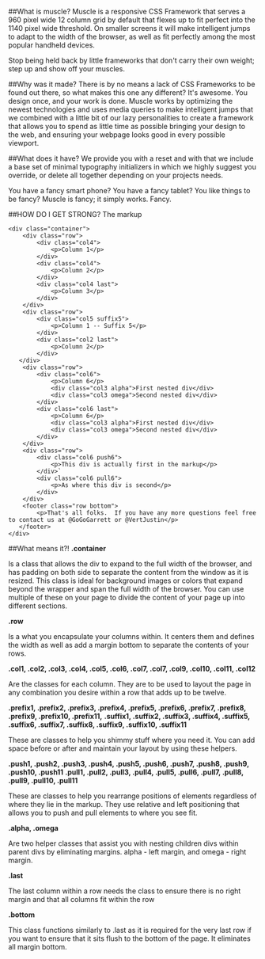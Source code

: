 ##What is muscle?
Muscle is a responsive CSS Framework that serves a 960 pixel wide 12 column grid by default that flexes up to fit perfect into the 1140 pixel wide threshold. On smaller screens it will make intelligent jumps to adapt to the width of the browser, as well as fit perfectly among the most popular handheld devices.  

Stop being held back by little frameworks that don't carry their own weight; step up and show off your muscles.


##Why was it made?
There is by no means a lack of CSS Frameworks to be found out there, so what makes this one any different?  It's awesome.  You design once, and your work is done.  Muscle works by optimizing the newest technologies and uses media queries to make intelligent jumps that we combined with a little bit of our lazy personalities to create a framework that allows you to spend as little time as possible bringing your design to the web, and ensuring your webpage looks good in every possible viewport. 

##What does it have?
We provide you with a reset and with that we include a base set of minimal typography initializers in which we highly suggest you override, or delete all together depending on your projects needs. 

You have a fancy smart phone? You have a fancy tablet?  You like things to be fancy?  Muscle is fancy; it simply works. Fancy.


##HOW DO I GET STRONG?
The markup

    <div class="container">
        <div class="row">
            <div class="col4">
                <p>Column 1</p>
            </div>
            <div class="col4">
                <p>Column 2</p>
            </div>
            <div class="col4 last">
                <p>Column 3</p>
            </div>
        </div>
        <div class="row">
            <div class="col5 suffix5">
                <p>Column 1 -- Suffix 5</p>
            </div>
            <div class="col2 last">
                <p>Column 2</p>
            </div>
       </div>
        <div class="row">
            <div class="col6">
                <p>Column 6</p>
                <div class="col3 alpha">First nested div</div>
                <div class="col3 omega">Second nested div</div>
            </div>
            <div class="col6 last">
                <p>Column 6</p>
                <div class="col3 alpha">First nested div</div>
                <div class="col3 omega">Second nested div</div>
            </div>
        </div>
        <div class="row">
            <div class="col6 push6">
                <p>This div is actually first in the markup</p>
            </div>`
            <div class="col6 pull6">
                <p>As where this div is second</p>
            </div>
        </div>
        <footer class="row bottom">
            <p>That's all folks.  If you have any more questions feel free to contact us at @GoGoGarrett or @VertJustin</p>
       </footer>
    </div>


##What means it?!
**.container**

Is a class that allows the div to expand to the full width of the browser, and has padding on both side to separate the content from the window as it is resized.  This class is ideal for background images or colors that expand beyond the wrapper and span the full width of the browser.  You can use multiple of these on your page to divide the content of your page up into different sections.

**.row**

Is a what you encapsulate your columns within.  It centers them and defines the width as well as add a margin bottom to separate the contents of your rows.  

**.col1, .col2, .col3, .col4, .col5, .col6, .col7, .col7, .col9, .col10, .col11, .col12**

Are the classes for each column.  They are to be used to layout the page in any combination you desire within a row that adds up to be twelve. 

**.prefix1, .prefix2, .prefix3, .prefix4, .prefix5, .prefix6, .prefix7, .prefix8, .prefix9, .prefix10, .prefix11,**
**.suffix1, .suffix2, .suffix3, .suffix4, .suffix5, .suffix6, .suffix7, .suffix8, .suffix9, .suffix10, .suffix11**

These are classes to help you shimmy stuff where you need it.  You can add space before or after and maintain your layout by using these helpers.

**.push1, .push2, .push3, .push4, .push5, .push6, .push7, .push8, .push9, .push10, .push11** 
**.pull1, .pull2, .pull3, .pull4, .pull5, .pull6, .pull7, .pull8, .pull9, .pull10, .pull11**

These are classes to help you rearrange positions of elements regardless of where they lie in the markup.  They use relative and left positioning that allows you to push and pull elements to where you see fit. 

**.alpha, .omega**

Are two helper classes that assist you with nesting children divs within parent divs by eliminating margins.  alpha - left margin, and omega - right margin.  

**.last**

The last column within a row needs the class to ensure there is no right margin and that all columns fit within the row 

**.bottom**

This class functions similarly to .last as it is required for the very last row if you want to ensure that it sits flush to the bottom of the page.  It eliminates all margin bottom.
